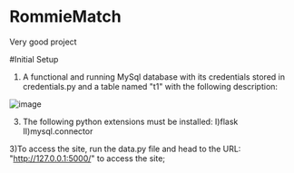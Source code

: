 # RommieMatch
Very good project

#Initial Setup
1) A functional and running MySql database with its credentials stored in credentials.py and a table named "t1" with the following description:

![image](https://github.com/user-attachments/assets/874f8711-4a60-4d84-8b80-c8e552c49b96)

3) The following python extensions must be installed:
   I)flask
   II)mysql.connector
   
3)To access the site, run the data.py file and head to the URL: "http://127.0.0.1:5000/" to access the site;
